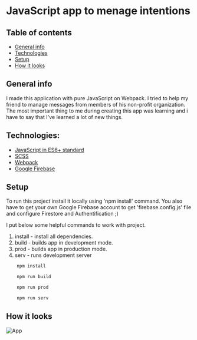 # JavaScript app to menage intentions

## Table of contents

* [General info](#general-info)
* [Technologies](#technologies)
* [Setup](#setup)
* [How it looks](#how-it-looks)

## General info

I made this application with pure JavaScript on Webpack. I tried to help my friend to manage messages from members of his non-profit organization. The most important thing to me during creating this app was learning and i have to say that I've learned a lot of new things.

## Technologies:

* [JavaScript in ES6+ standard]('https://github.com/search?q=javascript)
* [SCSS]('https://sass-lang.com/)
* [Webpack]('https://github.com/webpack/webpack')
* [Google Firebase]('https://firebase.google.com/)

## Setup

To run this project install it locally using 'npm install' command. You also have to get your own Google Firebase account to get 'firebase.config.js' file and configure Firestore and Authentification ;)

I put below some helpful commands to work with project.

1. install - install all dependencies.
1. build - builds app in development mode.
1. prod - builds app in production mode.
1. serv - runs development server

```bash
    npm install

    npm run build

    npm run prod

    npm run serv
```

## How it looks

![App](http://www.brzegkrzyz.archidiecezja.wroc.pl/skrzynka-intencji/Capture.PNG)

